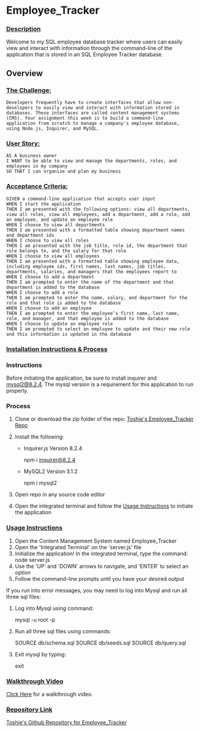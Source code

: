 # Employee_Tracker

### <ins>Description<ins>
Welcome to my SQL employee database tracker where users can easily view and interact with information through the command-line of the application that is stored in an SQL Employee Tracker database.

## Overview
### <ins>The Challenge:<ins>
    Developers frequently have to create interfaces that allow non-developers to easily view and interact with information stored in databases. These interfaces are called content management systems (CMS). Your assignment this week is to build a command-line application from scratch to manage a company's employee database, using Node.js, Inquirer, and MySQL.

### <ins>User Story:<ins>
    AS A business owner
    I WANT to be able to view and manage the departments, roles, and employees in my company
    SO THAT I can organize and plan my business

### <ins>Acceptance Criteria:<ins>
    GIVEN a command-line application that accepts user input
    WHEN I start the application
    THEN I am presented with the following options: view all departments, view all roles, view all employees, add a department, add a role, add an employee, and update an employee role
    WHEN I choose to view all departments
    THEN I am presented with a formatted table showing department names and department ids
    WHEN I choose to view all roles
    THEN I am presented with the job title, role id, the department that role belongs to, and the salary for that role
    WHEN I choose to view all employees
    THEN I am presented with a formatted table showing employee data, including employee ids, first names, last names, job titles, departments, salaries, and managers that the employees report to
    WHEN I choose to add a department
    THEN I am prompted to enter the name of the department and that department is added to the database
    WHEN I choose to add a role
    THEN I am prompted to enter the name, salary, and department for the role and that role is added to the database
    WHEN I choose to add an employee
    THEN I am prompted to enter the employee’s first name, last name, role, and manager, and that employee is added to the database
    WHEN I choose to update an employee role
    THEN I am prompted to select an employee to update and their new role and this information is updated in the database

### <ins>Installation Instructions & Process<ins>
### Instructions
Before initiating the application, be sure to install inquirer and mysql2@8.2.4. The mysql version is a requirement for this application to run properly.
### Process
1. Clone or download the zip folder of the repo: [Toshie's Employee_Tracker Repo](https://github.com/tmaraki/Employee_Tracker/tree/main)
2. Install the following:
    - Inquirer.js Version 8.2.4
        
        npm i inquirer@8.2.4

    - MySQL2 Version 3.1.2
        
        npm i mysql2

3. Open repo in any source code editor
4. Open the integrated terminal and follow the [Usage Instructions](#usage-instructions) to initiate the application

### <ins>Usage Instructions<ins>
1. Open the Content Management System named Employee_Tracker
2. Open the 'Integrated Terminal' on the 'server.js' file
3. Initialize the application! In the integrated terminal, type the command:
    node server.js
4. Use the 'UP' and 'DOWN' arrows to navigate, and 'ENTER' to select an option
5. Follow the command-line prompts until you have your desired output

If you run into error messages, you may need to log into Mysql and run all three sql files:
1. Log into Mysql using command:

    mysql -u root -p

2. Run all three sql files using commands:

    SOURCE db/schema.sql
    SOURCE db/seeds.sql
    SOURCE db/query.sql

3. Exit mysql by typing:

    exit

### <ins>Walkthrough Video<ins>
[Click Here](https://drive.google.com/file/d/12sTHu8Eo5lpIcp1F46UmDhcRV--8Hf0r/view?usp=sharing) for a walkthrough video. 

### <ins>Repository Link<ins>
[Toshie's Github Repository for Employee_Tracker](https://github.com/tmaraki/Employee_Tracker/tree/main)

